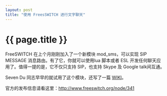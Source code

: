```yaml
---
layout: post
title: "使用 FreesSWITCH 进行文字聊天"
---
```


# {{ page.title }}

FreeSWITCH  在上个月刚刚加入了一个新模块 mod_sms，可以实现 SIP MESSAGE 消息路由。有了它，你就可以使用lua 脚本或者 ESL 开发任何聊天应用了。值得一提的是，它不仅只支持 SIP，也支持 Skype 及 Google talk间互通。

Seven Du 同志早早的就试用了这个模块，还写了一篇 [WIKI](http://wiki.freeswitch.org/wiki/Mod_sms)。

官方的发布信息请看这里：<http://www.freeswitch.org/node/341>
